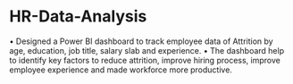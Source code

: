# HR-Data-Analysis
•	Designed a Power BI dashboard to track employee data of Attrition by age, education, job title, salary slab and experience.
•	The dashboard help to identify key factors to reduce attrition, improve hiring process, improve employee experience and made workforce more productive.
